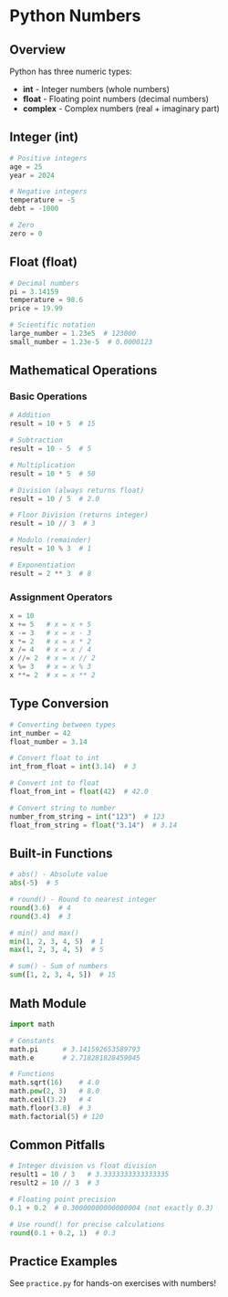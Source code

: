 # Python Numbers

## Overview
Python has three numeric types:
- **int** - Integer numbers (whole numbers)
- **float** - Floating point numbers (decimal numbers)
- **complex** - Complex numbers (real + imaginary part)

## Integer (int)
```python
# Positive integers
age = 25
year = 2024

# Negative integers
temperature = -5
debt = -1000

# Zero
zero = 0
```

## Float (float)
```python
# Decimal numbers
pi = 3.14159
temperature = 98.6
price = 19.99

# Scientific notation
large_number = 1.23e5  # 123000
small_number = 1.23e-5  # 0.0000123
```

## Mathematical Operations

### Basic Operations
```python
# Addition
result = 10 + 5  # 15

# Subtraction
result = 10 - 5  # 5

# Multiplication
result = 10 * 5  # 50

# Division (always returns float)
result = 10 / 5  # 2.0

# Floor Division (returns integer)
result = 10 // 3  # 3

# Modulo (remainder)
result = 10 % 3  # 1

# Exponentiation
result = 2 ** 3  # 8
```

### Assignment Operators
```python
x = 10
x += 5   # x = x + 5
x -= 3   # x = x - 3
x *= 2   # x = x * 2
x /= 4   # x = x / 4
x //= 2  # x = x // 2
x %= 3   # x = x % 3
x **= 2  # x = x ** 2
```

## Type Conversion
```python
# Converting between types
int_number = 42
float_number = 3.14

# Convert float to int
int_from_float = int(3.14)  # 3

# Convert int to float
float_from_int = float(42)  # 42.0

# Convert string to number
number_from_string = int("123")  # 123
float_from_string = float("3.14")  # 3.14
```

## Built-in Functions
```python
# abs() - Absolute value
abs(-5)  # 5

# round() - Round to nearest integer
round(3.6)  # 4
round(3.4)  # 3

# min() and max()
min(1, 2, 3, 4, 5)  # 1
max(1, 2, 3, 4, 5)  # 5

# sum() - Sum of numbers
sum([1, 2, 3, 4, 5])  # 15
```

## Math Module
```python
import math

# Constants
math.pi      # 3.141592653589793
math.e       # 2.718281828459045

# Functions
math.sqrt(16)    # 4.0
math.pow(2, 3)   # 8.0
math.ceil(3.2)   # 4
math.floor(3.8)  # 3
math.factorial(5) # 120
```

## Common Pitfalls
```python
# Integer division vs float division
result1 = 10 / 3   # 3.3333333333333335
result2 = 10 // 3  # 3

# Floating point precision
0.1 + 0.2  # 0.30000000000000004 (not exactly 0.3)

# Use round() for precise calculations
round(0.1 + 0.2, 1)  # 0.3
```

## Practice Examples
See `practice.py` for hands-on exercises with numbers! 